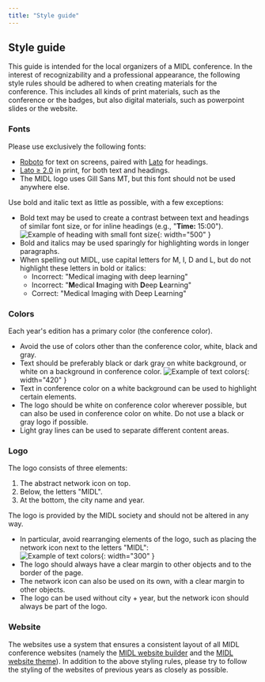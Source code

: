 ```yaml
---
title: "Style guide"
---
```


## Style guide

This guide is intended for the local organizers of a MIDL conference. In the interest of recognizability and a professional
appearance, the following style rules should be adhered to when creating materials for the conference. This includes all kinds
of print materials, such as the conference or the badges, but also digital materials, such as powerpoint slides or the
website.

### Fonts

Please use exclusively the following fonts:

* [Roboto](https://fonts.google.com/specimen/Roboto) for text on screens, paired with [Lato](https://fonts.google.com/specimen/Lato) for headings.
* [Lato ≥ 2.0](http://www.latofonts.com/lato-free-fonts/) in print, for both text and headings.
* The MIDL logo uses Gill Sans MT, but this font should not be used anywhere else.

Use bold and italic text as little as possible, with a few exceptions:

* Bold text may be used to create a contrast between text and headings of similar font size, or for inline headings (e.g., "**Time:** 15:00").  
  ![Example of heading with small font size](/images/style-guide/bold-headings.png){: width="500" }  
* Bold and italics may be used sparingly for highlighting words in longer paragraphs.
* When spelling out MIDL, use capital letters for M, I, D and L, but do not highlight these letters
  in bold or italics:  
    - Incorrect: "Medical imaging with deep learning"
    - Incorrect: "**M**edical **I**maging with **D**eep **L**earning"
    - Correct: "Medical Imaging with Deep Learning"

### Colors

Each year's edition has a primary color (the conference color).

* Avoid the use of colors other than the conference color, white, black and gray.
* Text should be preferably black or dark gray on white background, or white on a background in conference color.
  ![Example of text colors](/images/style-guide/text-colors.png){: width="420" }  
* Text in conference color on a white background can be used to highlight certain elements.
* The logo should be white on conference color wherever possible, but can also be used in conference color on white.
  Do not use a black or gray logo if possible.
* Light gray lines can be used to separate different content areas.

### Logo

The logo consists of three elements:

1. The abstract network icon on top.
2. Below, the letters "MIDL".
3. At the bottom, the city name and year.

The logo is provided by the MIDL society and should not be altered in any way.

* In particular, avoid rearranging elements of the logo, such as placing the network icon next to the letters "MIDL":  
  ![Example of text colors](/images/style-guide/logo-rearranged.png){: width="300" }
* The logo should always have a clear margin to other objects and to the border of the page.
* The network icon can also be used on its own, with a clear margin to other objects.
* The logo can be used without city + year, but the network icon should always be part of the logo.

### Website

The websites use a system that ensures a consistent layout of all MIDL conference websites (namely the
[MIDL website builder](https://github.com/MIDL-Conference/midl-website-builder) and the
[MIDL website theme](https://github.com/MIDL-Conference/midl-website-theme)). In addition to the above styling
rules, please try to follow the styling of the websites of previous years as closely as possible.
